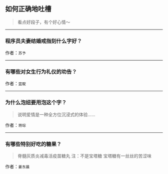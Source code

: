 ## 如何正确地吐槽

> 看点好段子，有个好心情～


 
---

### 程序员夫妻结婚戒指刻什么字好？

> 


作者：`苏予`

---

### 有哪些对女生行为礼仪的劝告？

> 


作者：`蓝靛`

---

### 为什么泡妞要用泡这个字？

> 说明爱情是一种全方位沉浸式的体验……


作者：`蒋琮`

---

### 有哪些特别好吃的糖果？

> 脊髓灰质炎减毒活疫苗糖丸
> 注：不是宝塔糖 宝塔糖有一丝丝的苦涩味


作者：`姜东晨`